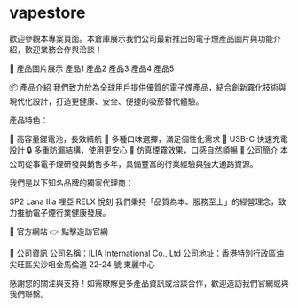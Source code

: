 # vapestore
歡迎參觀本專案頁面。本倉庫展示我們公司最新推出的電子煙產品圖片與功能介紹，歡迎業務合作與洽談！

🌟 產品圖片展示
產品1 產品2 產品3 產品4 產品5

📦 產品介紹
我們致力於為全球用戶提供優質的電子煙產品，結合創新霧化技術與現代化設計，打造更健康、安全、便捷的吸菸替代體驗。

產品特色：

🔋 高容量鋰電池，長效續航
🌈 多種口味選擇，滿足個性化需求
🔧 USB-C 快速充電設計
🔒 多重防漏結構，使用更安心
💨 仿真煙霧效果，口感自然順暢
🏢 公司簡介
本公司從事電子煙研發與銷售多年，具備豐富的行業經驗與強大通路資源。

我們是以下知名品牌的獨家代理商：

SP2
Lana
Ilia 哩亞
RELX 悅刻
我們秉持「品質為本、服務至上」的經營理念，致力推動電子煙行業健康發展。

🔗 官方網站
👉 點擊造訪官網

📮 公司資訊
公司名稱：ILIA International Co., Ltd
公司地址：香港特別行政區油尖旺區尖沙咀金馬倫道 22-24 號 東麗中心

感謝您的關注與支持！如需瞭解更多產品資訊或洽談合作，歡迎造訪我們官網或與我們聯繫。
